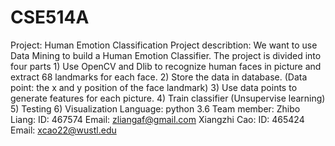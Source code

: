 # CSE514A
Project: Human Emotion Classification
Project describtion: 
	We want to use Data Mining to build a Human Emotion Classifier. 
	The project is divided into four parts
		1) Use OpenCV and Dlib to recognize human faces in picture and extract 68 landmarks for each face.
		2) Store the data in database. (Data point: the x and y position of the face landmark)
		3) Use data points to generate features for each picture.
		4) Train classifier (Unsupervise learning)
		5) Testing
		6) Visualization 
Language: python 3.6
Team member: 
Zhibo Liang: ID: 467574
			 Email: zliangaf@gmail.com
Xiangzhi Cao: ID: 465424
			 Email: xcao22@wustl.edu
